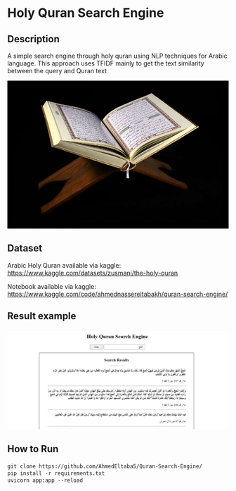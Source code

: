 # Holy Quran Search Engine
## Description

A simple search engine through holy quran using NLP techniques for Arabic language. This approach uses TFIDF 
mainly to get the text similarity between the query and Quran text

![Holy Quran](https://github.com/AhmedEltaba5/Quran-Search-Engine/blob/main/img/quran.jpg?raw=true)

## Dataset

Arabic Holy Quran available via kaggle: https://www.kaggle.com/datasets/zusmani/the-holy-quran

Notebook available via kaggle: https://www.kaggle.com/code/ahmednassereltabakh/quran-search-engine/

## Result example

![search example](https://github.com/AhmedEltaba5/Quran-Search-Engine/blob/main/img/example.png?raw=true)

## How to Run 

```
git clone https://github.com/AhmedEltaba5/Quran-Search-Engine/
pip install -r requirements.txt
uvicorn app:app --reload
```
